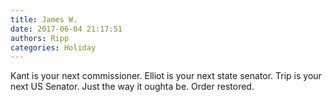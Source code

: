 ```yaml
---
title: James W.
date: 2017-06-04 21:17:51
authors: Ripp
categories: Holiday
---
```


 Kant is your next commissioner.
Elliot is your next state senator.
Trip is your next US Senator.
Just the way it oughta be.
Order restored.